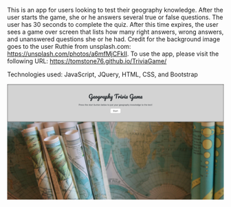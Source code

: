 This is an app for users looking to test their geography knowledge. After the user starts the game, she or he answers several true or false questions. The user has 30 seconds to complete the quiz. After this time expires, the user sees a game over screen that lists how many right answers, wrong answers, and unanswered questions she or he had. Credit for the background image goes to the user Ruthie from unsplash.com: https://unsplash.com/photos/a6mfMjCFkII. To use the app, please visit the following URL: https://tomstone76.github.io/TriviaGame/

Technologies used: JavaScript, JQuery, HTML, CSS, and Bootstrap

![Screenshot](assets/images/screenshot.png)